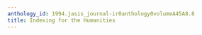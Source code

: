 ```yaml
---
anthology_id: 1994.jasis_journal-ir0anthology0volumeA45A8.8
title: Indexing for the Humanities
---
```


